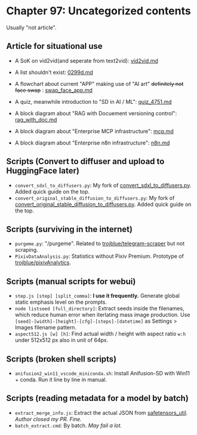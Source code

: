 # Chapter 97: Uncategorized contents #

Usually "not article".

## Article for situational use ##

- A SoK on vid2vid(and seperate from text2vid): [vid2vid.md](vid2vid.md)

- A list shouldn't exist: [0299d.md](0299d.md)

- A flowchart about current "APP" making use of "AI art" ~~definitely not face swap~~ : [swap_face_app.md](swap_face_app.md)

- A quiz, meanwhile introduction to "SD in AI / ML": [quiz_4751.md](./quiz_4751.md)

- A block diagram about "RAG with Docuement versioning control": [rag_with_doc.md](rag_with_doc.md)

- A block diagram about "Enterprise MCP infrastructure": [mcp.md](mcp.md)

- A block diagram about "Enterprise n8n infrastructure": [n8n.md](n8n.md)

## Scripts (Convert to diffuser and upload to HuggingFace later) ##

- `convert_sdxl_to_diffusers.py`: My fork of [convert_sdxl_to_diffusers.py](https://github.com/Linaqruf/sdxl-model-converter/blob/main/convert_sdxl_to_diffusers.py). Added quick guide on the top.
- `convert_original_stable_diffusion_to_diffusers.py`: My fork of [convert_original_stable_diffusion_to_diffusers.py](https://github.com/huggingface/diffusers/blob/main/scripts/convert_original_stable_diffusion_to_diffusers.py). Added quick guide on the top.

## Scripts (surviving in the internet) ##

- `purgeme.py`: "/purgeme". Related to [trojblue/telegram-scraper](https://github.com/trojblue/telegram-scraper) but not scraping.
- `PixivDataAnalysis.py`: Statistics without Pixiv Premium. Prototype of [trojblue/pixivAnalytics](https://github.com/trojblue/pixivAnalytics).

## Scripts (manual scripts for webui) ##

- `step.js [step] [split_comma]`: **I use it frequently.** Generate global static emphasis level on the prompts.
- `node listseed [full_directory]`: Extract seeds inside the filenames, which reduce human error when iterlating mass image production. Use `[seed]-[width]-[height]-[cfg]-[steps]-[datetime]` as Settings > Images filename pattern.
- `aspect512.js [w] [h]`: Find actual width / height with aspect ratio `w:h` under 512x512 px also in unit of 64px.

## Scripts (broken shell scripts) ##

- `anifusion2_win11_vscode_miniconda.sh`: Install Anifusion-SD with Win11 + conda. Run it line by line in manual.

## Scripts (reading metadata for a model by batch) ##

- `extract_merge_info.js`: Extract the actual JSON from [safetensors_util](https://github.com/by321/safetensors_util). *Author closed my PR. Fine.*
- `batch_extract.cmd`: By batch. *May fail a lot.*
